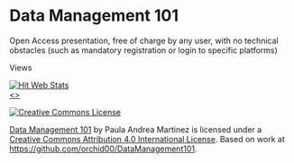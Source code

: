 # Data Management 101
Open Access presentation, free of charge by any user, with no technical obstacles (such as mandatory registration or login to specific platforms)

Views

<!-- hitwebcounter Code START -->
<a href="http://www.hitwebcounter.com" target="_blank">
<img src="http://hitwebcounter.com/counter/counter.php?page=6930386&style=0003&nbdigits=9&type=page&initCount=1" title="Hit Web Stats" Alt="Hit Web Stats"   border="0" >
</a><br/>
<!-- hitwebcounter.com --><a href="http://www.hitwebcounter.com" title="" 
target="_blank" style="font-family: ; 
font-size: px; color: #; text-decoration:  ;"><></>
</a>   






[![Creative Commons License](https://i.creativecommons.org/l/by/4.0/88x31.png)](http://creativecommons.org/licenses/by/4.0/) 

[Data Management 101](https://orchid00.github.io/DataManagement101/) by Paula Andrea Martinez is licensed under a [Creative Commons Attribution 4.0 International License](http://creativecommons.org/licenses/by/4.0/). Based on work at https://github.com/orchid00/DataManagement101.
